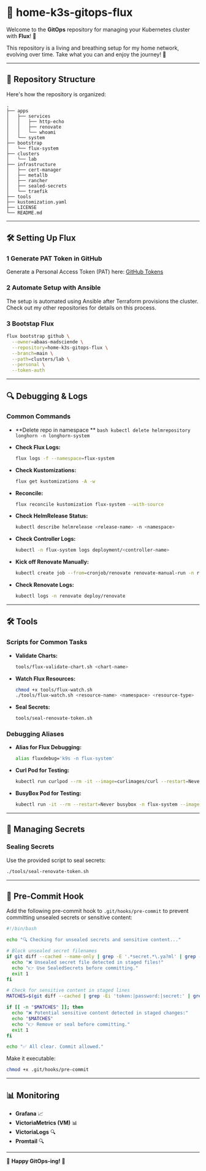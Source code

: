 # 🚀 home-k3s-gitops-flux

Welcome to the **GitOps** repository for managing your Kubernetes cluster with **Flux**! 🎉

This repository is a living and breathing setup for my home network, evolving over time. Take what you can and enjoy the journey! 🌟

---

## 📂 Repository Structure

Here's how the repository is organized:

```
.
├── apps
│   ├── services
│   │   ├── http-echo
│   │   ├── renovate
│   │   └── whoami
│   └── system
├── bootstrap
│   └── flux-system
├── clusters
│   └── lab
├── infrastructure
│   ├── cert-manager
│   ├── metallb
│   ├── rancher
│   ├── sealed-secrets
│   └── traefik
├── tools
├── kustomization.yaml
├── LICENSE
└── README.md
```

---

## 🛠️ Setting Up Flux

### 1 Generate PAT Token in GitHub

Generate a Personal Access Token (PAT) here: [GitHub Tokens](https://github.com/settings/tokens)

### 2 Automate Setup with Ansible

The setup is automated using Ansible after Terraform provisions the cluster. Check out my other repositories for details on this process.

### 3 Bootstap Flux 

```bash
flux bootstrap github \
  --owner=abaas-madsciende \
  --repository=home-k3s-gitops-flux \
  --branch=main \
  --path=clusters/lab \
  --personal \
  --token-auth

```

---

## 🔍 Debugging & Logs

### Common Commands

- **Delete repo in namespace **
  ``bash
  kubectl delete helmrepository longhorn -n longhorn-system
  ``

- **Check Flux Logs:**
  ```bash
  flux logs -f --namespace=flux-system
  ```

- **Check Kustomizations:**
  ```bash
  flux get kustomizations -A -w
  ```

- **Reconcile:**
  ```bash
  flux reconcile kustomization flux-system --with-source
  ```

- **Check HelmRelease Status:**
  ```bash
  kubectl describe helmrelease <release-name> -n <namespace>
  ```

- **Check Controller Logs:**
  ```bash
  kubectl -n flux-system logs deployment/<controller-name>
  ```

- **Kick off Renovate Manually:**
  ```bash
  kubectl create job --from=cronjob/renovate renovate-manual-run -n renovate
  ```

- **Check Renovate Logs:**
  ```bash
  kubectl logs -n renovate deploy/renovate
  ```

---

## 🛠️ Tools

### Scripts for Common Tasks

- **Validate Charts:**
  ```bash
  tools/flux-validate-chart.sh <chart-name>
  ```

- **Watch Flux Resources:**
  ```bash
  chmod +x tools/flux-watch.sh
  ./tools/flux-watch.sh <resource-name> <namespace> <resource-type>
  ```

- **Seal Secrets:**
  ```bash
  tools/seal-renovate-token.sh
  ```

### Debugging Aliases

- **Alias for Flux Debugging:**
  ```bash
  alias fluxdebug='k9s -n flux-system'
  ```

- **Curl Pod for Testing:**
  ```bash
  kubectl run curlpod --rm -it --image=curlimages/curl --restart=Never -- sh
  ```

- **BusyBox Pod for Testing:**
  ```bash
  kubectl run -it --rm --restart=Never busybox -n flux-system --image=busybox
  ```

---

## 🔐 Managing Secrets

### Sealing Secrets

Use the provided script to seal secrets:
```bash
./tools/seal-renovate-token.sh
```

---

## 🧹 Pre-Commit Hook

Add the following pre-commit hook to `.git/hooks/pre-commit` to prevent committing unsealed secrets or sensitive content:

```bash
#!/bin/bash

echo "🔍 Checking for unsealed secrets and sensitive content..."

# Block unsealed secret filenames
if git diff --cached --name-only | grep -E '.*secret.*\.ya?ml' | grep -v 'sealed'; then
  echo "❌ Unsealed secret file detected in staged files!"
  echo "👉 Use SealedSecrets before committing."
  exit 1
fi

# Check for sensitive content in staged lines
MATCHES=$(git diff --cached | grep -Ei 'token:|password:|secret:' | grep -vE '^\+?\s*#')

if [[ -n "$MATCHES" ]]; then
  echo "❌ Potential sensitive content detected in staged changes:"
  echo "$MATCHES"
  echo "👉 Remove or seal before committing."
  exit 1
fi

echo "✅ All clear. Commit allowed."
```

Make it executable:
```bash
chmod +x .git/hooks/pre-commit
```

---

## 📊 Monitoring

- **Grafana** 📈
- **VictoriaMetrics (VM)** 📊
- **VictoriaLogs** 🔍
- **Promtail** 🔍

---

🎉 **Happy GitOps-ing!** 🚀


